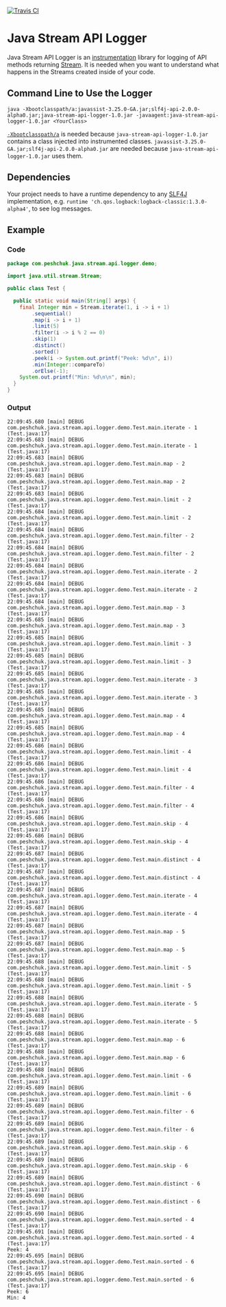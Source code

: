 [![Travis CI](https://travis-ci.org/peshrus/java-stream-api-logger.svg?branch=master)](https://travis-ci.org/peshrus/java-stream-api-logger)
# Java Stream API Logger
Java Stream API Logger is an [instrumentation](https://docs.oracle.com/javase/8/docs/technotes/guides/instrumentation/index.html) library for logging of API methods returning [Stream](https://docs.oracle.com/javase/8/docs/api/java/util/stream/Stream.html).
It is needed when you want to understand what happens in the Streams created inside of your code.

## Command Line to Use the Logger
`java -Xbootclasspath/a:javassist-3.25.0-GA.jar;slf4j-api-2.0.0-alpha0.jar;java-stream-api-logger-1.0.jar -javaagent:java-stream-api-logger-1.0.jar <YourClass>`

[`-Xbootclasspath/a`](https://docs.oracle.com/javase/8/docs/technotes/tools/findingclasses.html#bootclass) is needed because `java-stream-api-logger-1.0.jar` contains a class injected into instrumented classes.
`javassist-3.25.0-GA.jar;slf4j-api-2.0.0-alpha0.jar` are needed because `java-stream-api-logger-1.0.jar` uses them.

## Dependencies
Your project needs to have a runtime dependency to any [SLF4J](https://www.slf4j.org/) implementation, e.g. `runtime 'ch.qos.logback:logback-classic:1.3.0-alpha4'`, to see log messages.  

## Example
### Code
```java
package com.peshchuk.java.stream.api.logger.demo;

import java.util.stream.Stream;

public class Test {

  public static void main(String[] args) {
    final Integer min = Stream.iterate(1, i -> i + 1)
        .sequential()
        .map(i -> i + 1)
        .limit(5)
        .filter(i -> i % 2 == 0)
        .skip(1)
        .distinct()
        .sorted()
        .peek(i -> System.out.printf("Peek: %d\n", i))
        .min(Integer::compareTo)
        .orElse(-1);
    System.out.printf("Min: %d\n\n", min);
  }
}
```

### Output
```
22:09:45.680 [main] DEBUG com.peshchuk.java.stream.api.logger.demo.Test.main.iterate - 1 (Test.java:17)
22:09:45.683 [main] DEBUG com.peshchuk.java.stream.api.logger.demo.Test.main.iterate - 1 (Test.java:17)
22:09:45.683 [main] DEBUG com.peshchuk.java.stream.api.logger.demo.Test.main.map - 2 (Test.java:17)
22:09:45.683 [main] DEBUG com.peshchuk.java.stream.api.logger.demo.Test.main.map - 2 (Test.java:17)
22:09:45.683 [main] DEBUG com.peshchuk.java.stream.api.logger.demo.Test.main.limit - 2 (Test.java:17)
22:09:45.684 [main] DEBUG com.peshchuk.java.stream.api.logger.demo.Test.main.limit - 2 (Test.java:17)
22:09:45.684 [main] DEBUG com.peshchuk.java.stream.api.logger.demo.Test.main.filter - 2 (Test.java:17)
22:09:45.684 [main] DEBUG com.peshchuk.java.stream.api.logger.demo.Test.main.filter - 2 (Test.java:17)
22:09:45.684 [main] DEBUG com.peshchuk.java.stream.api.logger.demo.Test.main.iterate - 2 (Test.java:17)
22:09:45.684 [main] DEBUG com.peshchuk.java.stream.api.logger.demo.Test.main.iterate - 2 (Test.java:17)
22:09:45.684 [main] DEBUG com.peshchuk.java.stream.api.logger.demo.Test.main.map - 3 (Test.java:17)
22:09:45.685 [main] DEBUG com.peshchuk.java.stream.api.logger.demo.Test.main.map - 3 (Test.java:17)
22:09:45.685 [main] DEBUG com.peshchuk.java.stream.api.logger.demo.Test.main.limit - 3 (Test.java:17)
22:09:45.685 [main] DEBUG com.peshchuk.java.stream.api.logger.demo.Test.main.limit - 3 (Test.java:17)
22:09:45.685 [main] DEBUG com.peshchuk.java.stream.api.logger.demo.Test.main.iterate - 3 (Test.java:17)
22:09:45.685 [main] DEBUG com.peshchuk.java.stream.api.logger.demo.Test.main.iterate - 3 (Test.java:17)
22:09:45.685 [main] DEBUG com.peshchuk.java.stream.api.logger.demo.Test.main.map - 4 (Test.java:17)
22:09:45.685 [main] DEBUG com.peshchuk.java.stream.api.logger.demo.Test.main.map - 4 (Test.java:17)
22:09:45.686 [main] DEBUG com.peshchuk.java.stream.api.logger.demo.Test.main.limit - 4 (Test.java:17)
22:09:45.686 [main] DEBUG com.peshchuk.java.stream.api.logger.demo.Test.main.limit - 4 (Test.java:17)
22:09:45.686 [main] DEBUG com.peshchuk.java.stream.api.logger.demo.Test.main.filter - 4 (Test.java:17)
22:09:45.686 [main] DEBUG com.peshchuk.java.stream.api.logger.demo.Test.main.filter - 4 (Test.java:17)
22:09:45.686 [main] DEBUG com.peshchuk.java.stream.api.logger.demo.Test.main.skip - 4 (Test.java:17)
22:09:45.686 [main] DEBUG com.peshchuk.java.stream.api.logger.demo.Test.main.skip - 4 (Test.java:17)
22:09:45.687 [main] DEBUG com.peshchuk.java.stream.api.logger.demo.Test.main.distinct - 4 (Test.java:17)
22:09:45.687 [main] DEBUG com.peshchuk.java.stream.api.logger.demo.Test.main.distinct - 4 (Test.java:17)
22:09:45.687 [main] DEBUG com.peshchuk.java.stream.api.logger.demo.Test.main.iterate - 4 (Test.java:17)
22:09:45.687 [main] DEBUG com.peshchuk.java.stream.api.logger.demo.Test.main.iterate - 4 (Test.java:17)
22:09:45.687 [main] DEBUG com.peshchuk.java.stream.api.logger.demo.Test.main.map - 5 (Test.java:17)
22:09:45.687 [main] DEBUG com.peshchuk.java.stream.api.logger.demo.Test.main.map - 5 (Test.java:17)
22:09:45.688 [main] DEBUG com.peshchuk.java.stream.api.logger.demo.Test.main.limit - 5 (Test.java:17)
22:09:45.688 [main] DEBUG com.peshchuk.java.stream.api.logger.demo.Test.main.limit - 5 (Test.java:17)
22:09:45.688 [main] DEBUG com.peshchuk.java.stream.api.logger.demo.Test.main.iterate - 5 (Test.java:17)
22:09:45.688 [main] DEBUG com.peshchuk.java.stream.api.logger.demo.Test.main.iterate - 5 (Test.java:17)
22:09:45.688 [main] DEBUG com.peshchuk.java.stream.api.logger.demo.Test.main.map - 6 (Test.java:17)
22:09:45.688 [main] DEBUG com.peshchuk.java.stream.api.logger.demo.Test.main.map - 6 (Test.java:17)
22:09:45.688 [main] DEBUG com.peshchuk.java.stream.api.logger.demo.Test.main.limit - 6 (Test.java:17)
22:09:45.689 [main] DEBUG com.peshchuk.java.stream.api.logger.demo.Test.main.limit - 6 (Test.java:17)
22:09:45.689 [main] DEBUG com.peshchuk.java.stream.api.logger.demo.Test.main.filter - 6 (Test.java:17)
22:09:45.689 [main] DEBUG com.peshchuk.java.stream.api.logger.demo.Test.main.filter - 6 (Test.java:17)
22:09:45.689 [main] DEBUG com.peshchuk.java.stream.api.logger.demo.Test.main.skip - 6 (Test.java:17)
22:09:45.689 [main] DEBUG com.peshchuk.java.stream.api.logger.demo.Test.main.skip - 6 (Test.java:17)
22:09:45.689 [main] DEBUG com.peshchuk.java.stream.api.logger.demo.Test.main.distinct - 6 (Test.java:17)
22:09:45.690 [main] DEBUG com.peshchuk.java.stream.api.logger.demo.Test.main.distinct - 6 (Test.java:17)
22:09:45.690 [main] DEBUG com.peshchuk.java.stream.api.logger.demo.Test.main.sorted - 4 (Test.java:17)
22:09:45.691 [main] DEBUG com.peshchuk.java.stream.api.logger.demo.Test.main.sorted - 4 (Test.java:17)
Peek: 4
22:09:45.695 [main] DEBUG com.peshchuk.java.stream.api.logger.demo.Test.main.sorted - 6 (Test.java:17)
22:09:45.695 [main] DEBUG com.peshchuk.java.stream.api.logger.demo.Test.main.sorted - 6 (Test.java:17)
Peek: 6
Min: 4


```
